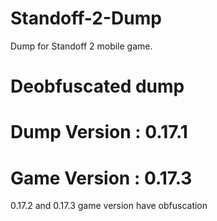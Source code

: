 # Standoff-2-Dump
Dump for Standoff 2 mobile game.

# Deobfuscated dump
# Dump Version : 0.17.1
# Game Version : 0.17.3

0.17.2 and 0.17.3 game version have obfuscation
